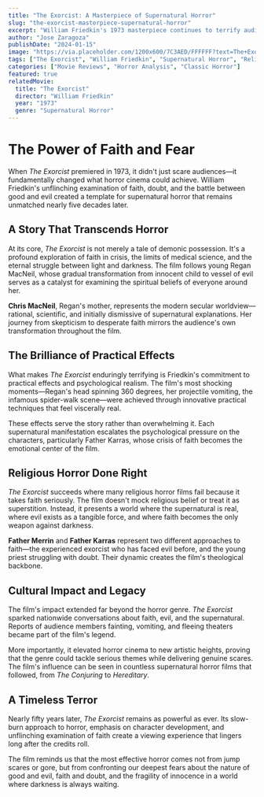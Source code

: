 ```yaml
---
title: "The Exorcist: A Masterpiece of Supernatural Horror"
slug: "the-exorcist-masterpiece-supernatural-horror"
excerpt: "William Friedkin's 1973 masterpiece continues to terrify audiences with its unflinching portrayal of demonic possession and religious faith."
author: "Jose Zaragoza"
publishDate: "2024-01-15"
image: "https://via.placeholder.com/1200x600/7C3AED/FFFFFF?text=The+Exorcist+(1973)"
tags: ["The Exorcist", "William Friedkin", "Supernatural Horror", "Religious Horror", "Classic Cinema"]
categories: ["Movie Reviews", "Horror Analysis", "Classic Horror"]
featured: true
relatedMovie:
  title: "The Exorcist"
  director: "William Friedkin"
  year: "1973"
  genre: "Supernatural Horror"
---
```


# The Power of Faith and Fear

When *The Exorcist* premiered in 1973, it didn't just scare audiences—it fundamentally changed what horror cinema could achieve. William Friedkin's unflinching examination of faith, doubt, and the battle between good and evil created a template for supernatural horror that remains unmatched nearly five decades later.

## A Story That Transcends Horror

At its core, *The Exorcist* is not merely a tale of demonic possession. It's a profound exploration of faith in crisis, the limits of medical science, and the eternal struggle between light and darkness. The film follows young Regan MacNeil, whose gradual transformation from innocent child to vessel of evil serves as a catalyst for examining the spiritual beliefs of everyone around her.

**Chris MacNeil**, Regan's mother, represents the modern secular worldview—rational, scientific, and initially dismissive of supernatural explanations. Her journey from skepticism to desperate faith mirrors the audience's own transformation throughout the film.

## The Brilliance of Practical Effects

What makes *The Exorcist* enduringly terrifying is Friedkin's commitment to practical effects and psychological realism. The film's most shocking moments—Regan's head spinning 360 degrees, her projectile vomiting, the infamous spider-walk scene—were achieved through innovative practical techniques that feel viscerally real.

These effects serve the story rather than overwhelming it. Each supernatural manifestation escalates the psychological pressure on the characters, particularly Father Karras, whose crisis of faith becomes the emotional center of the film.

## Religious Horror Done Right

*The Exorcist* succeeds where many religious horror films fail because it takes faith seriously. The film doesn't mock religious belief or treat it as superstition. Instead, it presents a world where the supernatural is real, where evil exists as a tangible force, and where faith becomes the only weapon against darkness.

**Father Merrin** and **Father Karras** represent two different approaches to faith—the experienced exorcist who has faced evil before, and the young priest struggling with doubt. Their dynamic creates the film's theological backbone.

## Cultural Impact and Legacy

The film's impact extended far beyond the horror genre. *The Exorcist* sparked nationwide conversations about faith, evil, and the supernatural. Reports of audience members fainting, vomiting, and fleeing theaters became part of the film's legend.

More importantly, it elevated horror cinema to new artistic heights, proving that the genre could tackle serious themes while delivering genuine scares. The film's influence can be seen in countless supernatural horror films that followed, from *The Conjuring* to *Hereditary*.

## A Timeless Terror

Nearly fifty years later, *The Exorcist* remains as powerful as ever. Its slow-burn approach to horror, emphasis on character development, and unflinching examination of faith create a viewing experience that lingers long after the credits roll.

The film reminds us that the most effective horror comes not from jump scares or gore, but from confronting our deepest fears about the nature of good and evil, faith and doubt, and the fragility of innocence in a world where darkness is always waiting.
